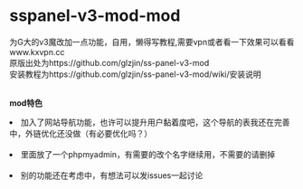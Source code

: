 # sspanel-v3-mod-mod
为G大的v3魔改加一点功能，自用，懒得写教程,需要vpn或者看一下效果可以看看www.kxvpn.cc
<br>原版出处为https://github.com/glzjin/ss-panel-v3-mod
<br>安装教程为https://github.com/glzjin/ss-panel-v3-mod/wiki/安装说明

<br><strong>mod特色</strong>
<br><li>加入了网站导航功能，也许可以提升用户黏着度吧，这个导航的表我还在完善中，外链优化还没做（有必要优化吗？）</li>
<br><li>里面放了一个phpmyadmin，有需要的改个名字继续用，不需要的请删掉</li>
<br><li>别的功能还在考虑中，有想法可以发issues一起讨论</li>
